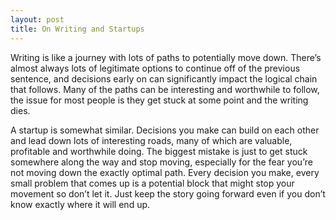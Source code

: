 ```yaml
---
layout: post
title: On Writing and Startups
---
```


Writing is like a journey with lots of paths to potentially move down. There’s almost always lots of legitimate options to continue off of the previous sentence, and decisions early on can significantly impact the logical chain that follows. Many of the paths can be interesting and worthwhile to follow, the issue for most people is they get stuck at some point and the writing dies. 

A startup is somewhat similar. Decisions you make can build on each other and lead down lots of interesting roads, many of which are valuable, profitable and worthwhile doing. The biggest mistake is just to get stuck somewhere along the way and stop moving, especially for the fear you’re not moving down the exactly optimal path. Every decision you make, every small problem that comes up is a potential block that might stop your movement so don’t let it. Just keep the story going forward even if you don’t know exactly where it will end up.
